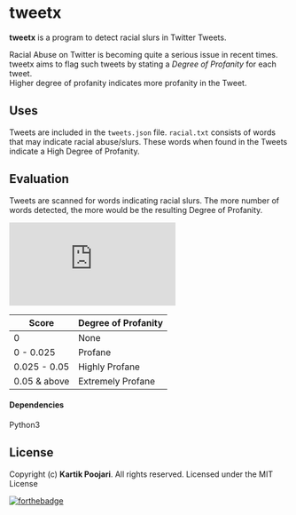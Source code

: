 
# tweetx

**tweetx** is a program to detect racial slurs in Twitter Tweets.

Racial Abuse on Twitter is becoming quite a serious issue in recent times.\
tweetx aims to flag such tweets by stating a *Degree of Profanity* for each tweet.\
Higher degree of profanity indicates more profanity in the Tweet.

## Uses

Tweets are included in the `tweets.json` file. `racial.txt` consists of words that may indicate racial abuse/slurs. 
These words when found in the Tweets indicate a High Degree of Profanity. 

## Evaluation

Tweets are scanned for words indicating racial slurs. The more number of words detected, the more would be the resulting Degree of Profanity.

![Degree of Profanity](https://latex.codecogs.com/png.latex?%5Cbg_white%20Degree%20%5C%20of%20%5C%20Profanity%20%3D%20%5Cfrac%7BNumber%20%5C%20of%20%5C%20Profane%20%5C%20Words%5C%20%28Racial%20%5C%20Slurs%29%7D%7BTotal%20%5C%20Number%20%5C%20of%20%5C%20Words%20%5C%20in%20%5C%20the%20%5C%20Tweet%7D)

|Score|Degree of Profanity|
|-----|-------------------|
|  0  |       None        |
|   0 - 0.025  |    Profane             |
|  0.025 - 0.05   |   Highly Profane    |
|       0.05 & above     |   Extremely Profane      |

#### Dependencies

Python3



## License

Copyright (c) **Kartik Poojari**. All rights reserved. Licensed under the MIT License


[![forthebadge](https://forthebadge.com/images/badges/made-with-python.svg)](https://forthebadge.com)